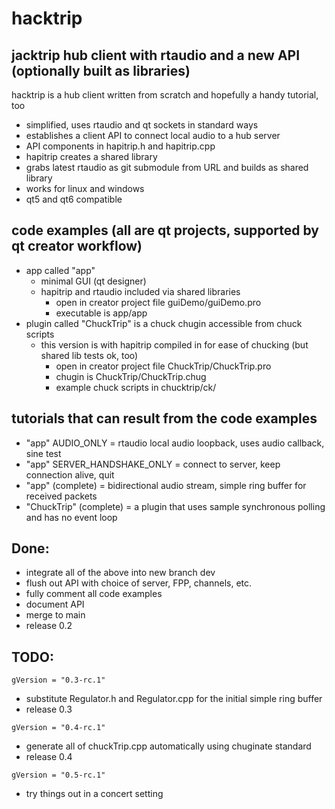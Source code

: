 # hacktrip
## jacktrip hub client with rtaudio and a new API (optionally built as libraries)

hacktrip is a hub client written from scratch and hopefully a handy tutorial, too
- simplified, uses rtaudio and qt sockets in standard ways
- establishes a client API to connect local audio to a hub server
- API components in hapitrip.h and hapitrip.cpp
- hapitrip creates a shared library
- grabs latest rtaudio as git submodule from URL and builds as shared library
- works for linux and windows
- qt5 and qt6 compatible

## code examples (all are qt projects, supported by qt creator workflow)
- app called "app" 
  - minimal GUI (qt designer)
  - hapitrip and rtaudio included via shared libraries
    - open in creator project file guiDemo/guiDemo.pro
    - executable is app/app
- plugin called "ChuckTrip" is a chuck chugin accessible from chuck scripts 
  - this version is with hapitrip compiled in for ease of chucking (but shared lib tests ok, too)
    - open in creator project file ChuckTrip/ChuckTrip.pro
    - chugin is ChuckTrip/ChuckTrip.chug
    - example chuck scripts in chucktrip/ck/

## tutorials that can result from the code examples
- "app" AUDIO_ONLY = rtaudio local audio loopback, uses audio callback, sine test
- "app" SERVER_HANDSHAKE_ONLY = connect to server, keep connection alive, quit
- "app" (complete) = bidirectional audio stream, simple ring buffer for received packets
- "ChuckTrip" (complete) = a plugin that uses sample synchronous polling and has no event loop

## Done:
- integrate all of the above into new branch dev
- flush out API with choice of server, FPP, channels, etc.
- fully comment all code examples
- document API
- merge to main
- release 0.2
## TODO:
```
gVersion = "0.3-rc.1"
```
- substitute Regulator.h and Regulator.cpp for the initial simple ring buffer
- release 0.3
```
gVersion = "0.4-rc.1"
```
- generate all of chuckTrip.cpp automatically using chuginate standard
- release 0.4
```
gVersion = "0.5-rc.1"
```
- try things out in a concert setting


